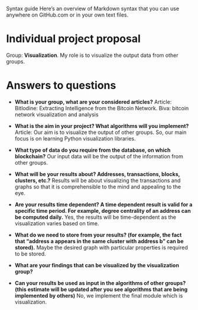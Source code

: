 

Syntax guide
Here’s an overview of Markdown syntax that you can use anywhere on GitHub.com or in your own text files.

 
# Individual project proposal

Group: **Visualization**. My role is to visualize the output data from other groups.
  

# Answers to questions
*  **What is your group, what are your considered articles?**
Article: BitIodine: Extracting Intelligence from the Bitcoin Network. Biva: bitcoin network visualization and analysis

* **What is the aim in your project? What algorithms will you implement?**
Article: Our aim is to visualize the output of other groups. So, our main focus is on learning Python visualization libraries.

* **What type of data do you require from the database, on which blockchain?**
Our input data will be the output of the information from other groups.

* **What will be your results about? Addresses, transactions, blocks, clusters, etc.?**
Results will be about visualizing the transactions and graphs so that it is comprehensible to the mind and appealing to the eye.

* **Are your results time dependent? A time dependent result is valid for a specific time period. For example, degree centrality of an address can be computed daily.**
Yes, the results will be time-dependent as the visualization varies based on time.

* **What do we need to store from your results? (for example, the fact that “address a appears in the same cluster with address b” can be stored).**
Maybe the desired graph with particular properties is required to be stored.

* **What are your findings that can be visualized by the visualization group?**

* **Can your results be used as input in the algorithms of other groups? (this estimate will be updated after you see algorithms that are being implemented by others)**
No, we implement the final module which is visualization.
 
